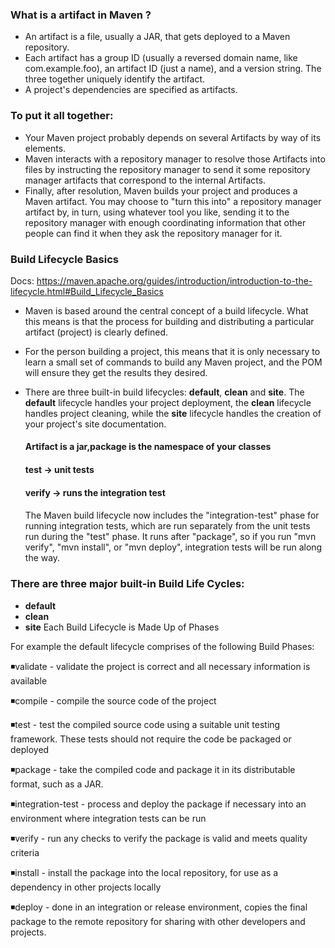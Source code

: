 ### What is a artifact in Maven ? 

* An artifact is a file, usually a JAR, that gets deployed to a Maven repository.
* Each artifact has a group ID (usually a reversed domain name, like com.example.foo), an artifact ID (just a name), and a version string. The three together uniquely identify the artifact.
* A project's dependencies are specified as artifacts.


### To put it all together:

* Your Maven project probably depends on several Artifacts by way of its <dependency> elements.
* Maven interacts with a repository manager to resolve those Artifacts into files by instructing the repository manager to send it some 
  repository manager artifacts that correspond to the internal Artifacts.
* Finally, after resolution, Maven builds your project and produces a Maven artifact. You may choose to "turn this into" a repository manager 
  artifact by, in turn, using whatever tool you like, sending it to the repository manager with enough coordinating information that other people 
  can find it when they ask the repository manager for it.

  
### Build Lifecycle Basics
  
Docs: https://maven.apache.org/guides/introduction/introduction-to-the-lifecycle.html#Build_Lifecycle_Basics
  
* Maven is based around the central concept of a build lifecycle. What this means is that the process for building and distributing a particular artifact (project) is clearly defined.

* For the person building a project, this means that it is only necessary to learn a small set of commands to build any Maven project, and the POM will ensure they get the results they desired.

* There are three built-in build lifecycles: **default**, **clean** and **site**. The **default** lifecycle handles your project deployment, the **clean** lifecycle handles project cleaning, while the **site** lifecycle handles the creation of your project's site documentation.

  
  #### Artifact is a jar,package is the namespace of your  classes
  #### test -> unit tests 
  #### verify -> runs the integration test 
  #### 
  
  The Maven build lifecycle now includes the "integration-test" phase for running integration tests, which are run separately from the unit tests run during the "test" phase. It runs after "package", so if you run "mvn verify", "mvn install", or "mvn deploy", integration tests will be run along the way.
  
  
 ### There are three major built-in Build Life Cycles:

* **default**
* **clean**
* **site**
Each Build Lifecycle is Made Up of Phases

For example the default lifecycle comprises of the following Build Phases:

◾validate - validate the project is correct and all necessary information is available
  
◾compile - compile the source code of the project
  
◾test - test the compiled source code using a suitable unit testing framework. These tests should not require the code be packaged or deployed
  
◾package - take the compiled code and package it in its distributable format, such as a JAR.
  
◾integration-test - process and deploy the package if necessary into an environment where integration tests can be run
  
◾verify - run any checks to verify the package is valid and meets quality criteria
  
◾install - install the package into the local repository, for use as a dependency in other projects locally
  
◾deploy - done in an integration or release environment, copies the final package to the remote repository for sharing with other developers and projects.
  
